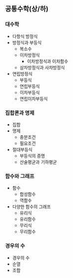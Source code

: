 ## 공통수학(상/하)

### 대수학
- 다항식 방정식
- 방정식과 부등식
  - 복소수
  - 이차방정식
    - 이차방정식과 이차함수
  - 삼차방정식과 사차방정식
- 연립방정식
  - 부등식
  - 연립부등식
  - 이차부등식
  - 연립이차부등식

### 집합론과 명제
- 집합
- 명제
    - 충분조건
    - 필요조건
- 절대부등식
    - 부등식의 증명
    - 산술평균과 기하평균  

### 함수와 그래프
- 함수
  - 합성함수
  - 역함수
- 다양한 함수의 그래프
  - 유리식
  - 유리함수
  - 무리식
  - 무리함수

### 경우의 수
- 경우의 수
- 순열
- 조합
